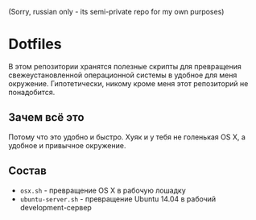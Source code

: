 (Sorry, russian only - its semi-private repo for my own purposes)

# Dotfiles
В этом репозитории хранятся полезные скрипты для превращения свежеустановленной операционной системы в удобное для меня окружение. Гипотетически, никому кроме меня этот репозиторий не понадобится.

## Зачем всё это
Потому что это удобно и быстро. Хуяк и у тебя не голенькая OS X, а удобное и привычное окружение.

## Состав
* `osx.sh` - превращение OS X в рабочую лошадку
* `ubuntu-server.sh` - превращение Ubuntu 14.04 в рабочий development-сервер